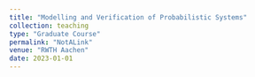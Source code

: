 ```yaml
---
title: "Modelling and Verification of Probabilistic Systems"
collection: teaching
type: "Graduate Course"
permalink: "NotALink"
venue: "RWTH Aachen"
date: 2023-01-01
---
```

